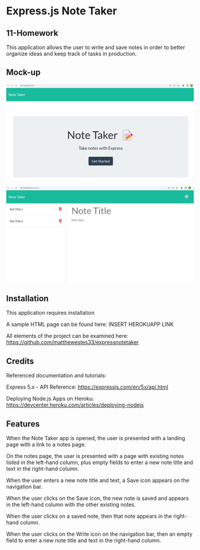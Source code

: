 # Express.js Note Taker

## 11-Homework

This application allows the user to write and save notes in order to better organize ideas and keep track of tasks in production.

## Mock-up

![Index.](./images/index.jpg)

![Notes.](./images/notes.jpg)

## Installation

This application requires installation 

A sample HTML page can be found here: INSERT HEROKUAPP LINK

All elements of the project can be examined here: https://github.com/matthewestes33/expressnotetaker

## Credits

Referenced documentation and tutorials:

Express 5.x - API Reference: https://expressjs.com/en/5x/api.html

Deploying Node.js Apps on Heroku: https://devcenter.heroku.com/articles/deploying-nodejs 

## Features

When the Note Taker app is opened, the user is presented with a landing page with a link to a notes page.

On the notes page, the user is presented with a page with existing notes listed in the left-hand column, plus empty fields to enter a new note title and text in the right-hand column.

When the user enters a new note title and text, a Save icon appears on the navigation bar.

When the user clicks on the Save icon, the new note is saved and appears in the left-hand column with the other existing notes.

When the user clicks on a saved note, then that note appears in the right-hand column.

When the user clicks on the Write icon on the navigation bar, then an empty field to enter a new note title and text in the right-hand column.


